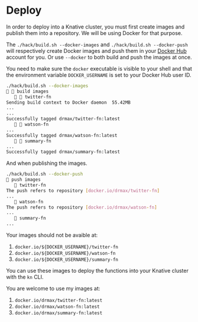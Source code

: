 # Deploy

In order to deploy into a Knative cluster, you must first create images and
publish them into a repository. We will be using Docker for that purpose.

The `./hack/build.sh --docker-images` and `./hack/build.sh --docker-push` will
respectively create Docker images and push them in your
[Docker Hub](https://docker.io) account for you. Or use `--docker` to both build
and push the images at once.

You need to make sure the `docker` executable is visible to your shell and that
the environment variable `DOCKER_USERNAME` is set to your Docker Hub user ID.

```bash
./hack/build.sh --docker-images
🚧 🐳 build images
   🚧 🐳 twitter-fn
Sending build context to Docker daemon  55.42MB
...
...
Successfully tagged drmax/twitter-fn:latest
   🚧 🐳 watson-fn
...
Successfully tagged drmax/watson-fn:latest
   🚧 🐳 summary-fn
...
Successfully tagged drmax/summary-fn:latest
```

And when publishing the images.

```bash
./hack/build.sh --docker-push
🐳 push images
   🐳 twitter-fn
The push refers to repository [docker.io/drmax/twitter-fn]
...
   🐳 watson-fn
The push refers to repository [docker.io/drmax/watson-fn]
...
   🐳 summary-fn
...
```

Your images should not be avaible at:

1. `docker.io/${DOCKER_USERNAME}/twitter-fn`
2. `docker.io/${DOCKER_USERNAME}/watson-fn`
3. `docker.io/${DOCKER_USERNAME}/summary-fn`

You can use these images to deploy the functions into your Knative cluster with
the `kn` CLI.

You are welcome to use my images at:

1. `docker.io/drmax/twitter-fn:latest`
2. `docker.io/drmax/watson-fn:latest`
3. `docker.io/drmax/summary-fn:latest`
